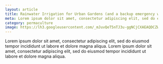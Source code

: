 ```yaml
---
layout: article
title: Rainwater Irrigation for Urban Gardens (and a backup emergency water source)
meta: Lorem ipsum dolor sit amet, consectetur adipiscing elit, sed do eiusmod tempor incididunt ut labore et dolore magna aliqua.
category: permaculture
image: https://lh3.googleusercontent.com/_mJuvQeT5nTJ3u-ggNCjCXAEAQDCZWkZylTkmL9D_56G9vb-sJfoTyLBR1VkssEYe9lWdn5lLGfR8D1JlgeZPuNTK1r-7GEsRpoOdP_MI-pgc9Vnjt4t_dDBov8Br_CFHAIHa7cemmCoy75gUl6YdTEglllpj7jq4u1sYEF9gkVdbPFkOnDyhpU0a0tRGZ1TKE-2jnElq65zAFx51Qe8DxKfzVr3uq5xUitwRQ9hWiBwW1RuyB1Gwot7qDouKkmSizZuGkxf-krWO8tTFxwH5n77oLxgou0dR96l8bAfjxEI1ixjCbZTa0JX-l4je6peqIEfKmhHgsRrQxoHkADg-yln5bP2yXLCMcwLqt9dsDNUg60-BMwN7UpNEoDv_EgEWHZ8gzYxk7hWgDy9VrQ6va-f5rU5E_HMdqDNJVHRgSvVjiJEdmZvEVFBp-H5voyQ7DkA8v-fAwPAw019p3R6XxEbX5ubyny2AHg248L1Vp1HI14A_-qjpPV_iOcl0O4UxPaahd_07I8fHGTZLTtXcx1fzZ0dur4ndxNRsR-Y2FnQ1HvkVD01ZEjEy3qGC6BvFB5vp4TN1GYCOxjLvOegXqrmylo2CpTafT31uR5MZjfC4L0iNhUQTGyYKpw--dtflW6w1rwc1TiIlDln2yitUXXPbyoIRIjCwU05KvKWxBNaKQT7iwp2aqg=w1248-h936-no?authuser=0
---
```


Lorem ipsum dolor sit amet, consectetur adipiscing elit, sed do eiusmod tempor incididunt ut labore et dolore magna aliqua. Lorem ipsum dolor sit amet, consectetur adipiscing elit, sed do eiusmod tempor incididunt ut labore et dolore magna aliqua.